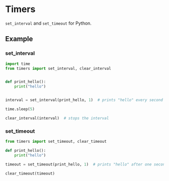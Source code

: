 # Timers

`set_interval` and `set_timeout` for Python.

## Example

### set_interval

```python
import time
from timers import set_interval, clear_interval


def print_hello():
    print("hello")


interval = set_interval(print_hello, 1)  # prints "hello" every second

time.sleep(5)

clear_interval(interval)  # stops the interval
```

### set_timeout

```python
from timers import set_timeout, clear_timeout

def print_hello():
    print("hello")

timeout = set_timeout(print_hello, 1)  # prints "hello" after one second

clear_timeout(timeout)
```
